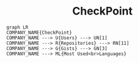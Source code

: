 <h1 align="center">CheckPoint</h1>

```mermaid
graph LR
COMPANY_NAME{CheckPoint}
COMPANY_NAME ---> U{Users} ---> UN[1]
COMPANY_NAME ---> R{Repositories} ---> RN[11]
COMPANY_NAME ---> G{Gists} ---> GN[3]
COMPANY_NAME ---> ML{Most Used<br>Languages}
```
